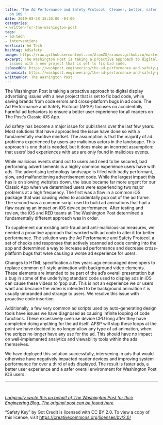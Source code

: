 ```yaml
---
title: 'The Ad Performance and Safety Protocol: Cleaner, better, safer ad experiences
  on iOS '
date: 2019-08-28 18:20:00 -04:00
categories:
- written-for-the-washington-post
tags:
- ad-tech
- interventions
vertical: Ad Tech
hashtag: AdSafety
image: https://raw.githubusercontent.com/AramZS/aramzs.github.io/master/_includes/safety-key.jpg
excerpt: The Washington Post is taking a proactive approach to digital display advertising
  issues with a new project that is set to fix bad code.
isBasedOn: https://washpost.engineering/the-ad-performance-and-safety-protocol-cleaner-better-safer-ad-experiences-on-ios-a5d474468957
canonical: https://washpost.engineering/the-ad-performance-and-safety-protocol-cleaner-better-safer-ad-experiences-on-ios-a5d474468957
writtenFor: The Washington Post
---
```


The Washington Post is taking a proactive approach to digital display advertising issues with a new project that is set to fix bad code, while saving brands from code errors and cross-platform bugs in ad code. The Ad Performance and Safety Protocol (APSP) focuses on accidentally harmful ad behaviors to ensure a better user experience for all readers on The Post’s Classic iOS App.

Ad safety has become a major issue for publishers over the last few years. Most solutions that have approached the issue have done so with a fundamentally reactive mindset. The assumption is that the majority of ad problems experienced by users are malicious actors in the landscape. This approach is one that is needed, but it does make an incorrect assumption: that users’ bad experiences with ads are only found in malicious events.

While malicious events stand out to users and need to be secured, bad performing advertisements is a highly common experience users have with ads. The advertising technology landscape is filled with badly performant, slow, and malfunctioning advertisement code. While the largest impact this has is on slowing websites down, the issue became far more urgent for our Classic App when we determined users were experiencing two major problems at a high frequency. The first was a flaw in a common iOS package that was causing video to accidentally pop out of the ad frame. The second was a common script used to build ad animations that had a flaw causing an impact on iOS device performance. After testing and review, the iOS and RED teams at The Washington Post determined a fundamentally different approach was in order.

To supplement our existing anti-fraud and anti-malicious-ad measures, we needed a proactive approach that worked with ad code to alter it for better performance. The solution was the Ad Performance and Safety Protocol, a set of checks and responses that actively scanned ad code coming into the app and determined a way to increase ad performance and decrease cross-platform bugs that were causing a worse ad experience for users.

Changes to HTML specification a few years ago encouraged developers to replace common gif-style animation with background video elements. These elements are intended to be part of the ad’s overall presentation but a bug in some of the underlying standard code used to display ads in iOS can cause these videos to ‘pop out’. This is not an experience we or users want and because the video is intended to be background animation it is usually unbranded and strange to users. We resolve this issue with proactive code insertion.

Additionally, a few very common ad scripts used by auto-generating design tools have issues we have diagnosed as causing infinite looping of code functions. These excessively overuse device CPU long after they have completed doing anything for the ad itself. APSP will stop these loops at the point we have decided to no longer allow any type of ad animation, when the scripts no longer have any use for the ad. This should have no impact on well-implemented analytics and viewability tools within the ads themselves.

We have deployed this solution successfully, intervening in ads that would otherwise have negatively impacted reader devices and improving system performance for over a third of ads displayed. The result is faster ads, a better user experience and a safer overall environment for Washington Post iOS users.

<hr />
<br />

_[I originally wrote this on behalf of The Washington Post for their Engineering Blog. The original post can be found here](https://washpost.engineering/the-ad-performance-and-safety-protocol-cleaner-better-safer-ad-experiences-on-ios-a5d474468957)._

“Safety Key” by Got Credit is licensed with CC BY 2.0. To view a copy of this license, visit https://creativecommons.org/licenses/by/2.0/

